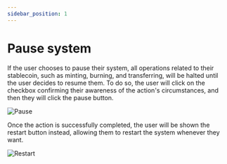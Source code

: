 ```yaml
---
sidebar_position: 1
---
```


# Pause system

If the user chooses to pause their system, all operations related to their stablecoin, such as minting, burning, and transferring, will be halted until the user decides to resume them.
To do so, the user will click on the checkbox confirming their awareness of the action's circumstances, and then they will click the pause button.

![Pause](@site/static/img/pause.png)

Once the action is successfully completed, the user will be shown the restart button instead, allowing them to restart the system whenever they want.

![Restart](@site/static/img/restart.png)